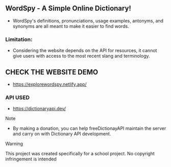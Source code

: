 ## WordSpy - A Simple Online Dictionary!
- WordSpy's definitions, pronunciations, usage examples, antonyms, and synonyms are all meant to make it easier to find words.


### Limitation:
- Considering the website depends on the API for resources, it cannot give users with access to the most recent slang and terminology.

## CHECK THE WEBSITE DEMO
- https://explorewordspy.netlify.app/

### API USED
- https://dictionaryapi.dev/ 

> [!NOTE]
- By making a donation, you can help freeDictionayAPI maintain the server and carry on with Dictionary API development.


> [!WARNING]
> This project was created specifically for a school project. No copyright infringement is intended
